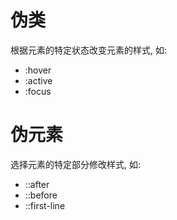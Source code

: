 # 伪类

根据元素的特定状态改变元素的样式, 如:

- :hover
- :active
- :focus

# 伪元素

选择元素的特定部分修改样式, 如:

- ::after
- ::before
- ::first-line
